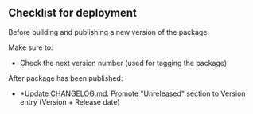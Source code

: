 ## Checklist for deployment

Before building and publishing a new version of the package.

Make sure to:

* Check the next version number (used for tagging the package)

After package has been published:

* *Update CHANGELOG.md. Promote "Unreleased" section to Version entry (Version + Release date)